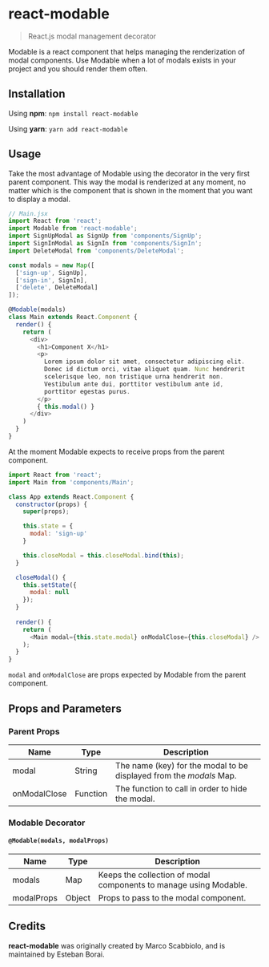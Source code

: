 # react-modable
> React.js modal management decorator

Modable is a react component that helps managing the renderization of modal components.
Use Modable when a lot of modals exists in your project and you should render them often.

## Installation
Using **npm**:
`npm install react-modable`

Using **yarn**:
`yarn add react-modable`

## Usage
Take the most advantage of Modable using the decorator in the very first parent component.
This way the modal is renderized at any moment, no matter which is the component that is shown in the moment
that you want to display a modal.

```javascript
// Main.jsx
import React from 'react';
import Modable from 'react-modable';
import SignUpModal as SignUp from 'components/SignUp';
import SignInModal as SignIn from 'components/SignIn';
import DeleteModal from 'components/DeleteModal';

const modals = new Map([
  ['sign-up', SignUp],
  ['sign-in', SignIn],
  ['delete', DeleteModal]
]);

@Modable(modals)
class Main extends React.Component {
  render() {
    return (
      <div>
        <h1>Component X</h1>
        <p>
          Lorem ipsum dolor sit amet, consectetur adipiscing elit. 
          Donec id dictum orci, vitae aliquet quam. Nunc hendrerit 
          scelerisque leo, non tristique urna hendrerit non. 
          Vestibulum ante dui, porttitor vestibulum ante id,
          porttitor egestas purus.
        </p>
        { this.modal() }
      </div>
    )
  }
}
```

At the moment Modable expects to receive props from the parent component.

```javascript
import React from 'react';
import Main from 'components/Main';

class App extends React.Component {
  constructor(props) {
    super(props);

    this.state = {
      modal: 'sign-up'
    }

    this.closeModal = this.closeModal.bind(this);
  }

  closeModal() {
    this.setState({
      modal: null
    });
  }
  
  render() {
    return (
      <Main modal={this.state.modal} onModalClose={this.closeModal} />
    );
  }
}
```
`modal` and `onModalClose` are props expected by Modable from the parent component.

## Props and Parameters

### Parent Props
Name | Type | Description
------------ | ------------- | -------------
modal | String | The name (key) for the modal to be displayed from the *modals* Map.
onModalClose | Function | The function to call in order to hide the modal.

### Modable Decorator
#### `@Modable(modals, modalProps)`

Name | Type | Description
------------ | ------------- | -------------
modals | Map | Keeps the collection of modal components to manage using Modable.
modalProps | Object | Props to pass to the modal component.

## Credits
**react-modable** was originally created by Marco Scabbiolo, and is maintained by Esteban Borai.
